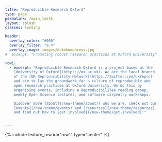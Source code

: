 ```yaml
---
title: "Reproducible Research Oxford"
type: page
permalink: /main_test6
layout: splash
classes: landing

header:
  overlay_color: "#000"
  overlay_filter: "0.4"
  overlay_image: images/dukehumphreys.jpg
#  excerpt: "Promoting robust research practices at Oxford University"

row1:
  - excerpt: "Reproducible Research Oxford is a project based at the
    [University of Oxford](https://ox.ac.uk). We are the local branch
    of the [UK Reproducibility Network](https://twitter.com/ukrepro)
    and aim to lay the groundwork for a culture of reproducible and
    open research practices at Oxford University. We do this by
    organising events, including a ReproducibiliTea reading group,
    weekly Open Science lectures, and software carpentry workshops.

    Discover more [about](/new-theme/about/) who we are, check out our
    [events](/new-theme/events) and [resources](/new-theme/resources),
    and find out how to [get involved](/new-theme/get-involved)!"


---
```


{% include feature_row id="row1" type="center" %}
